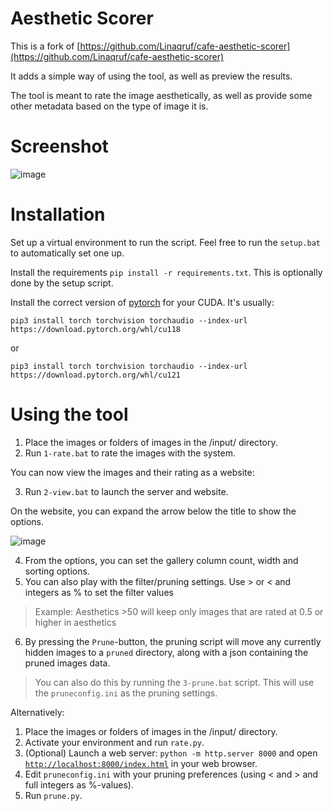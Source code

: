# Aesthetic Scorer
This is a fork of [https://github.com/Linaqruf/cafe-aesthetic-scorer](https://github.com/Linaqruf/cafe-aesthetic-scorer)

It adds a simple way of using the tool, as well as preview the results.

The tool is meant to rate the image aesthetically, as well as provide some other metadata based on the type of image it is.

# Screenshot
![image](https://github.com/MNeMoNiCuZ/aesthetic-scorer/assets/60541708/449fadf1-3567-4ff9-8a90-22a7faea4207)




# Installation
Set up a virtual environment to run the script. Feel free to run the `setup.bat` to automatically set one up.

Install the requirements `pip install -r requirements.txt`. This is optionally done by the setup script.

Install the correct version of [pytorch](https://pytorch.org/) for your CUDA. It's usually:

`pip3 install torch torchvision torchaudio --index-url https://download.pytorch.org/whl/cu118`

or

`pip3 install torch torchvision torchaudio --index-url https://download.pytorch.org/whl/cu121`

# Using the tool

1. Place the images or folders of images in the /input/ directory.
2. Run `1-rate.bat` to rate the images with the system.

You can now view the images and their rating as a website:

3. Run `2-view.bat` to launch the server and website.

On the website, you can expand the arrow below the title to show the options.

![image](https://github.com/MNeMoNiCuZ/aesthetic-scorer/assets/60541708/eae495a6-655f-443c-9abd-272f661ba63e)

4. From the options, you can set the gallery column count, width and sorting options.
5. You can also play with the filter/pruning settings. Use > or < and integers as % to set the filter values
>  Example: Aesthetics >50 will keep only images that are rated at 0.5 or higher in aesthetics
6. By pressing the `Prune`-button, the pruning script will move any currently hidden images to a `pruned` directory, along with a json containing the pruned images data.
>  You can also do this by running  the `3-prune.bat` script. This will use the `pruneconfig.ini` as the pruning settings.

Alternatively:

1. Place the images or folders of images in the /input/ directory.
2. Activate your environment and run `rate.py`.
3. (Optional) Launch a web server: `python -m http.server 8000` and open [`http://localhost:8000/index.html`](http://localhost:8000/index.html) in your web browser.
4. Edit `pruneconfig.ini` with your pruning preferences (using < and > and full integers as %-values).
5. Run `prune.py`.
